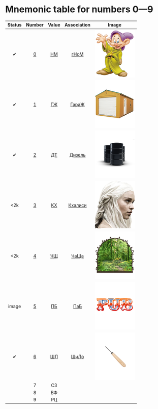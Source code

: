 # Mnemonic table for numbers 0&mdash;9

| Status | Number | Value | Association | Image |
| :---: | :---: | :---: | :---: | :---: |
| &#10004; | [0](./0/) | [НМ](./0/) | [гНоМ](./0/) | <img src="https://github.com/sharkich/nemonic/blob/master/cards/10/0/0.png?raw=true" width="125" height="150" alt="0 - гНоМ"> |
| &#10004; | [1](./1/) | [ГЖ](./1/) | [ГараЖ](./1/) | <img src="https://github.com/sharkich/nemonic/blob/master/cards/10/1/1.png?raw=true" width="125" height="150" alt="1 - ГараЖ"> |
| &#10004; | [2](./2/) | [ДТ](./2/) | [Дизель](./2/) | <img src="https://github.com/sharkich/nemonic/blob/master/cards/10/2/2.png?raw=true" width="125" height="150" alt="2 - Дизель"> |
| <2k | [3](./3/) | [КХ](./3/) | [Кхалиси](./3/) | <img src="https://github.com/sharkich/nemonic/blob/master/cards/10/3/3.png?raw=true" width="125" height="150" alt="3 - КХалиси"> |
| <2k | [4](./4/) | [ЧЩ](./4/) | [ЧаЩа](./4/) | <img src="https://github.com/sharkich/nemonic/blob/master/cards/10/4/4.png?raw=true" width="125" height="150" alt="4 - ЧаЩа"> |
| image | [5](./5/) | [ПБ](./5/) | [ПаБ](./5/) | <img src="https://github.com/sharkich/nemonic/blob/master/cards/10/5/5.png?raw=true" width="125" height="150" alt="5 - ПаБ"> |
| &#10004; | [6](./6/) | [ШЛ](./6/) | [ШиЛо](./6/) | <img src="https://github.com/sharkich/nemonic/blob/master/cards/10/6/6.png?raw=true" width="125" height="150" alt="6 - ШиЛо"> |
| | 7 | СЗ | | |
| | 8 | ВФ | | |
| | 9 | РЦ | | |